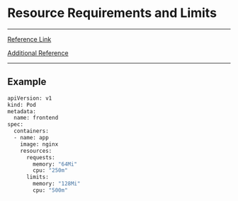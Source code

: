 # Resource Requirements and Limits

---

[Reference Link](https://kubernetes.io/docs/concepts/configuration/manage-resources-containers/#meaning-of-memory)

[Additional Reference](https://kubernetes.io/docs/tasks/administer-cluster/manage-resources/memory-default-namespace/)

---

## Example

```bash
apiVersion: v1
kind: Pod
metadata:
  name: frontend
spec:
  containers:
  - name: app
    image: nginx
    resources:
      requests:
        memory: "64Mi"
        cpu: "250m"
      limits:
        memory: "128Mi"
        cpu: "500m"
```
